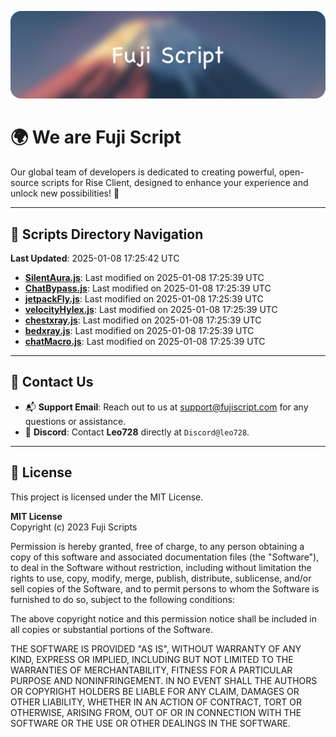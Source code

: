 ![Banner](.github/b.webp)

# 🌍 **We are Fuji Script**

Our global team of developers is dedicated to creating powerful, open-source scripts for Rise Client, designed to enhance your experience and unlock new possibilities! 🌟

---
<!-- SCRIPTS_NAVIGATION_START -->
## 📂 **Scripts Directory Navigation**

**Last Updated**: 2025-01-08 17:25:42 UTC

- **[SilentAura.js](scripts/SilentAura.js)**: Last modified on 2025-01-08 17:25:39 UTC
- **[ChatBypass.js](scripts/ChatBypass.js)**: Last modified on 2025-01-08 17:25:39 UTC
- **[jetpackFly.js](scripts/jetpackFly.js)**: Last modified on 2025-01-08 17:25:39 UTC
- **[velocityHylex.js](scripts/velocityHylex.js)**: Last modified on 2025-01-08 17:25:39 UTC
- **[chestxray.js](scripts/chestxray.js)**: Last modified on 2025-01-08 17:25:39 UTC
- **[bedxray.js](scripts/bedxray.js)**: Last modified on 2025-01-08 17:25:39 UTC
- **[chatMacro.js](scripts/chatMacro.js)**: Last modified on 2025-01-08 17:25:39 UTC

<!-- SCRIPTS_NAVIGATION_END -->

---

## 💬 **Contact Us**  
- 📬 **Support Email**: Reach out to us at [support@fujiscript.com](mailto:support@fujiscript.com) for any questions or assistance.  
- 💬 **Discord**: Contact **Leo728** directly at `Discord@leo728`.

---

## 📜 **License**

This project is licensed under the MIT License.  

**MIT License**  
Copyright (c) 2023 Fuji Scripts  

Permission is hereby granted, free of charge, to any person obtaining a copy of this software and associated documentation files (the "Software"), to deal in the Software without restriction, including without limitation the rights to use, copy, modify, merge, publish, distribute, sublicense, and/or sell copies of the Software, and to permit persons to whom the Software is furnished to do so, subject to the following conditions:  

The above copyright notice and this permission notice shall be included in all copies or substantial portions of the Software.  

THE SOFTWARE IS PROVIDED "AS IS", WITHOUT WARRANTY OF ANY KIND, EXPRESS OR IMPLIED, INCLUDING BUT NOT LIMITED TO THE WARRANTIES OF MERCHANTABILITY, FITNESS FOR A PARTICULAR PURPOSE AND NONINFRINGEMENT. IN NO EVENT SHALL THE AUTHORS OR COPYRIGHT HOLDERS BE LIABLE FOR ANY CLAIM, DAMAGES OR OTHER LIABILITY, WHETHER IN AN ACTION OF CONTRACT, TORT OR OTHERWISE, ARISING FROM, OUT OF OR IN CONNECTION WITH THE SOFTWARE OR THE USE OR OTHER DEALINGS IN THE SOFTWARE.  
